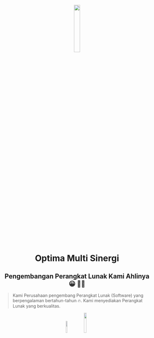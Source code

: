 <p align="center"><a href="https://optimasolution.co.id" target="_blank"><img src="https://optimasolution.co.id/oms/wp-content/uploads/sites/47/2018/06/s-soft-lg.png" width="20%"></a></p>

<h1 align="center">Optima Multi Sinergi</h1>
<h2 align="center">Pengembangan Perangkat Lunak Kami Ahlinya 😀 👨‍💻</h2>

> Kami Perusahaan pengembang Perangkat Lunak (Software) yang berpengalaman bertahun-tahun <span role="img" aria-label="fire emoji">🔥</span>. Kami menyediakan Perangkat Lunak yang berkualitas.

<p align="center"><a href="https://toolsiosf.typeform.com/to/fl45kmgs" target="_blank"><img src="#" width="10%"></a>  <a href="https://twitter.com/iosf_india" target="_blank"><img src="#" width="13%"></a> </p>
